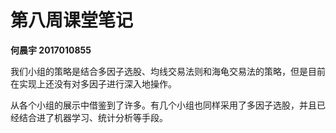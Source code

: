 # 第八周课堂笔记

**何晨宇 2017010855**

我们小组的策略是结合多因子选股、均线交易法则和海龟交易法的策略，但是目前在实现上还没有对多因子进行深入地操作。

从各个小组的展示中借鉴到了许多。有几个小组也同样采用了多因子选股，并且已经结合进了机器学习、统计分析等手段。

